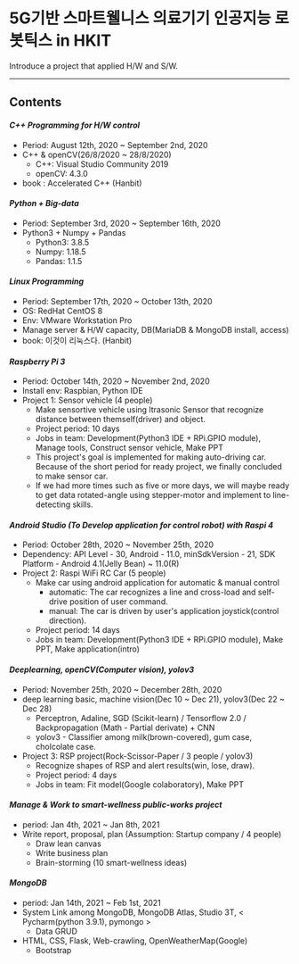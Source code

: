 # 5G기반 스마트웰니스 의료기기 인공지능 로봇틱스 in HKIT
Introduce a project that applied H/W and S/W.
***

## Contents
#### _C++ Programming for H/W control_
  + Period: August 12th, 2020 ~ September 2nd, 2020
  + C++ & openCV(26/8/2020 ~ 28/8/2020)
    - C++: Visual Studio Community 2019
    - openCV: 4.3.0
  + book : Accelerated C++ (Hanbit)
  
#### _Python + Big-data_
  + Period: September 3rd, 2020 ~ September 16th, 2020
  + Python3 + Numpy + Pandas
    - Python3: 3.8.5
    - Numpy: 1.18.5
    - Pandas: 1.1.5
  
#### _Linux Programming_
  + Period: September 17th, 2020 ~ October 13th, 2020
  + OS: RedHat CentOS 8
  + Env: VMware Workstation Pro
  + Manage server & H/W capacity, DB(MariaDB & MongoDB install, access)
  + book: 이것이 리눅스다. (Hanbit)
  
#### _Raspberry Pi 3_
  + Period: October 14th, 2020 ~ November 2nd, 2020
  + Install env: Raspbian, Python IDE
  + Project 1: Sensor vehicle (4 people)
    - Make sensortive vehicle using ltrasonic Sensor that recognize distance between themself(driver) and object.
    - Project period: 10 days
    - Jobs in team: Development(Python3 IDE + RPi.GPIO module), Manage tools, Construct sensor vehicle, Make PPT
    - This project's goal is implemented for making auto-driving car. Because of the short period for ready project, we finally concluded to make sensor car.
    - If we had more times such as five or more days, we will maybe ready to get data rotated-angle using stepper-motor and implement to line-detecting skills.

#### _Android Studio (To Develop application for control robot) with Raspi 4_
  + Period: October 28th, 2020 ~ November 25th, 2020
  + Dependency: API Level - 30, Android - 11.0, minSdkVersion - 21, SDK Platform - Android 4.1(Jelly Bean) ~ 11.0(R)
  + Project 2: Raspi WiFi RC Car (5 people)
    - Make car using android application for automatic & manual control
      - automatic: The car recognizes a line and cross-load and self-drive position of user command.
      - manual: The car is driven by user's application joystick(control direction).
    - Project period: 14 days
    - Jobs in team: Development(Python3 IDE + RPi.GPIO module), Make PPT, Make application(intro)
    
#### _Deeplearning, openCV(Computer vision), yolov3_
  + Period: November 25th, 2020 ~ December 28th, 2020
  + deep learning basic, machine vision(Dec 10 ~ Dec 21), yolov3(Dec 22 ~ Dec 28)
    - Perceptron, Adaline, SGD (Scikit-learn) / Tensorflow 2.0 / Backpropagation (Math - Partial derivate) + CNN
    - yolov3 - Classifier among milk(brown-covered), gum case, cholcolate case.
  + Project 3: RSP project(Rock-Scissor-Paper / 3 people / yolov3)
    - Recognize shapes of RSP and alert results(win, lose, draw).
    - Project period: 4 days
    - Jobs in team: Fit model(Google colaboratory), Make PPT
    
#### _Manage & Work to smart-wellness public-works project_
  + period: Jan 4th, 2021 ~ Jan 8th, 2021
  + Write report, proposal, plan (Assumption: Startup company / 4 people)
    - Draw lean canvas
    - Write business plan
    - Brain-storming (10 smart-wellness ideas)

#### _MongoDB_
  + period: Jan 14th, 2021 ~ Feb 1st, 2021
  + System Link among MongoDB, MongoDB Atlas, Studio 3T, < Pycharm(python 3.9.1), pymongo >
    - Data GRUD 
  + HTML, CSS, Flask, Web-crawling, OpenWeatherMap(Google)
    - Bootstrap
